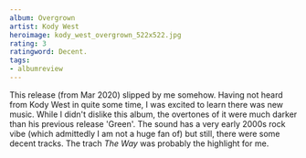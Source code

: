 ```yaml
---
album: Overgrown
artist: Kody West
heroimage: kody_west_overgrown_522x522.jpg
rating: 3
ratingword: Decent.
tags:
- albumreview
---
```

This release (from Mar 2020) slipped by me somehow. Having not heard from Kody
West in quite some time, I was excited to learn there was new music. While I
didn't dislike this album, the overtones of it were much darker than his
previous release 'Green'. The sound has a very early 2000s rock vibe (which
admittedly I am not a huge fan of) but still, there were some decent tracks. The
trach _The Way_ was probably the highlight for me.
